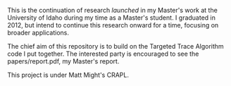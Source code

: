This is the continuation of research *launched* in my Master's work at
the University of Idaho during my time as a Master's student. I graduated in 2012,
but intend to continue this research onward for a time, focusing on broader applications.

The chief aim of this repository is to build on the Targeted Trace
 Algorithm code I put together. The interested party is encouraged to
 see the papers/report.pdf, my Master's report.



This project is under Matt Might's CRAPL.
